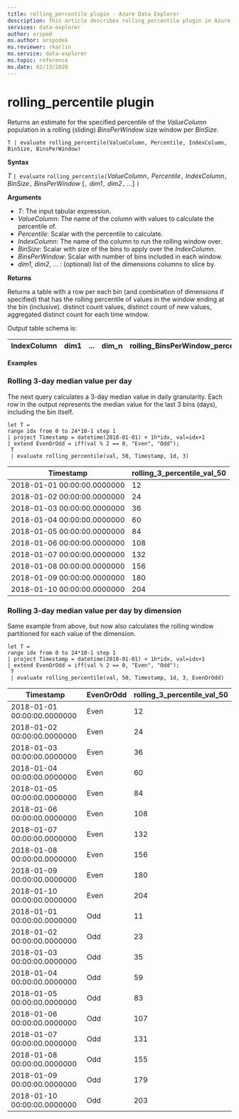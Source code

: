 ```yaml
---
title: rolling_percentile plugin - Azure Data Explorer
description: This article describes rolling_percentile plugin in Azure Data Explorer.
services: data-explorer
author: orspod
ms.author: orspodek
ms.reviewer: rkarlin
ms.service: data-explorer
ms.topic: reference
ms.date: 02/13/2020
---
```

# rolling_percentile plugin

Returns an estimate for the specified percentile of the *ValueColumn* population in a rolling (sliding) *BinsPerWindow* size window per *BinSize*.

```kusto
T | evaluate rolling_percentile(ValueColumn, Percentile, IndexColumn, BinSize, BinsPerWindow)
```

**Syntax**

*T* `| evaluate` `rolling_percentile(`*ValueColumn*`,` *Percentile*`,` *IndexColumn*`,` *BinSize*`,` *BinsPerWindow*  [`,` *dim1*`,` *dim2*`,` ...] `)`

**Arguments**

* *T*: The input tabular expression.
* *ValueColumn*: The name of the column with values to calculate the percentile of. 
* *Percentile*: Scalar with the percentile to calculate.
* *IndexColumn*: The name of the column to run the rolling window over.
* *BinSize*: Scalar with size of the bins to apply over the *IndexColumn*.
* *BinsPerWindow*: Scalar with number of bins included in each window.
* *dim1*, *dim2*, ... : (optional) list of the dimensions columns to slice by.

**Returns**

Returns a table with a row per each bin (and combination of dimensions if specified) that has the rolling percentile of values in the window ending at the bin (inclusive). distinct count values, distinct count of new values, aggregated distinct count for each 
time window.

Output table schema is:


|IndexColumn|dim1|...|dim_n|rolling_BinsPerWindow_percentile_ValueColumn_Pct
|---|---|---|---|---|


**Examples**

### Rolling 3-day median value per day 

The next query calculates a 3-day median value in daily granularity. Each row in the output represents the median value for the last 3 bins (days), including the bin itself.

<!-- csl: https://help.kusto.windows.net:443/Samples -->
```kusto
let T = 
range idx from 0 to 24*10-1 step 1
| project Timestamp = datetime(2018-01-01) + 1h*idx, val=idx+1
| extend EvenOrOdd = iff(val % 2 == 0, "Even", "Odd");
 T  
 | evaluate rolling_percentile(val, 50, Timestamp, 1d, 3)
```

|Timestamp|rolling_3_percentile_val_50|
|---|---|
|2018-01-01 00:00:00.0000000|	12|
|2018-01-02 00:00:00.0000000|	24|
|2018-01-03 00:00:00.0000000|	36|
|2018-01-04 00:00:00.0000000|	60|
|2018-01-05 00:00:00.0000000|	84|
|2018-01-06 00:00:00.0000000|	108|
|2018-01-07 00:00:00.0000000|	132|
|2018-01-08 00:00:00.0000000|	156|
|2018-01-09 00:00:00.0000000|	180|
|2018-01-10 00:00:00.0000000|	204|

### Rolling 3-day median value per day by dimension

Same example from above, but now also calculates the rolling window partitioned for each value of the dimension.

<!-- csl: https://help.kusto.windows.net:443/Samples -->
```kusto
let T = 
range idx from 0 to 24*10-1 step 1
| project Timestamp = datetime(2018-01-01) + 1h*idx, val=idx+1
| extend EvenOrOdd = iff(val % 2 == 0, "Even", "Odd");
 T  
 | evaluate rolling_percentile(val, 50, Timestamp, 1d, 3, EvenOrOdd)
```

|Timestamp|	EvenOrOdd|	rolling_3_percentile_val_50|
|---|---|---|
|2018-01-01 00:00:00.0000000|	Even|	12|
|2018-01-02 00:00:00.0000000|	Even|	24|
|2018-01-03 00:00:00.0000000|	Even|	36|
|2018-01-04 00:00:00.0000000|	Even|	60|
|2018-01-05 00:00:00.0000000|	Even|	84|
|2018-01-06 00:00:00.0000000|	Even|	108|
|2018-01-07 00:00:00.0000000|	Even|	132|
|2018-01-08 00:00:00.0000000|	Even|	156|
|2018-01-09 00:00:00.0000000|	Even|	180|
|2018-01-10 00:00:00.0000000|	Even|	204|
|2018-01-01 00:00:00.0000000|	Odd|	11|
|2018-01-02 00:00:00.0000000|	Odd|    23|
|2018-01-03 00:00:00.0000000|	Odd|	35|
|2018-01-04 00:00:00.0000000|	Odd|	59|
|2018-01-05 00:00:00.0000000|	Odd|	83|
|2018-01-06 00:00:00.0000000|	Odd|	107|
|2018-01-07 00:00:00.0000000|	Odd|	131|
|2018-01-08 00:00:00.0000000|	Odd|	155|
|2018-01-09 00:00:00.0000000|	Odd|	179|
|2018-01-10 00:00:00.0000000|	Odd|	203|
